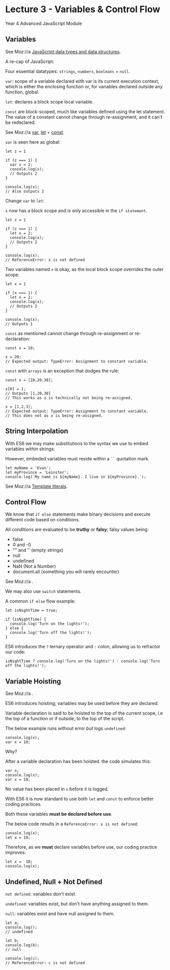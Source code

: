 # Lecture 3 - Variables & Control Flow
Year 4 Advanced JavaScript Module

## Variables

See Moz://a [JavaScript data types and data structures](https://developer.mozilla.org/en-US/docs/Web/JavaScript/Data_structures).

A re-cap of JavaScript:

Four essential datatypes: `strings`, `numbers`, `booleans` + `null`.

`var`: scope of a variable declared with var is its current execution context, which is either the enclosing function or, for variables declared outside any function, global.

`let`: declares a block scope local variable.

`const` are block-scoped, much like variables defined using the let statement. The value of a constant cannot change through re-assignment, and it can't be redeclared.

See Moz://a [var](https://developer.mozilla.org/en-US/docs/Web/JavaScript/Reference/Statements/var), [let](https://developer.mozilla.org/en-US/docs/Web/JavaScript/Reference/Statements/let) + [const](https://developer.mozilla.org/en-US/docs/Web/JavaScript/Reference/Statements/const).

`var` is seen here as global:

```
let z = 1

if (z === 1) {
  var x = 2;
  console.log(x);
  // Outputs 2
}

console.log(x);
// Also outputs 2
```

Change `var` to `let`:

`x` now has a block scope and is only accessible in the `if statement`.

```
let z = 1

if (z === 1) {
  let x = 2;
  console.log(x);
  // Outputs 2
}

console.log(x);
// ReferenceError: x is not defined
```

Two variables named `x` is okay, as the local block scope overrides the outer scope.

```
let x = 1

if (x === 1) {
  let x = 2;
  console.log(x);
  // Outputs 2
}

console.log(x);
// Outputs 1
```

`const` as mentioned cannot change through re-assignment or re-declaration:

```
const x = 10;

x = 20;
// Expected output: TypeError: Assignment to constant variable.
```

`const` with `arrays` is an exception that dodges the rule:

```
const x = [10,20,30];

x[0] = 1;
// Outputs [1,20,30]
// This works as x is technically not being re-assigned.

x = [1,2,3];
// Expected output: TypeError: Assignment to constant variable.
// This does not as x is being re-assigned.
```

## String Interpolation

With ES6 we may make substitutions to the syntax we use to embed variables within strings:

However, embeded variables must reside within a ` `` ` quotation mark.

```
let myName = 'Evan';
let myProvince = 'Leinster';
console.log(`My name is ${myName}. I live in ${myProvince}.`);
```

See Moz://a [Template literals](https://developer.mozilla.org/en-US/docs/Web/JavaScript/Reference/Template_literals).

## Control Flow

We know that `if else` statements make binary decisions and execute different code based on conditions.

All conditions are evaluated to be __truthy__ or __falsy__; falsy values being:

- false
- 0 and -0
- "" and '' (empty strings)
- null
- undefined
- NaN (Not a Number)
- document.all (something you will rarely encounter)

See Moz://a [](https://developer.mozilla.org/en-US/docs/Glossary/Falsy).

We may also use `switch` statements.

A common `if else` flow example:

```
let isNightTime = true;

if (isNightTime) {
  console.log('Turn on the lights!');
} else {
  console.log('Turn off the lights!');
}
```

ES6 introduces the `?` ternary operator and `:` colon, allowing us to refractor our code:

```
isNightTime ? console.log('Turn on the lights!') : console.log('Turn off the lights!');
```

## Variable Hoisting

See Moz://a [](https://developer.mozilla.org/en-US/docs/Glossary/Hoisting).

ES6 introduces hoisting; variables may be used before they are declared.

Variable declaration is said to be hoisted to the top of the current scope, i.e the top of a function or if outside, to the top of the script.

The below example runs without error _but_ logs `undefined`:

```
console.log(x);
var x = 10;
```

Why?

After a variable declaration has been hoisted. the code simulates this:

```
var x;
console.log(x);
var x = 10;
```

No value has been placed in `x` before it is logged.

With ES6 it is now standard to use both `let` and `const` to enforce better coding practices.

Both these variables __must be declared before use__.

The below code results in a `ReferenceError: x is not defined`:

```
console.log(x);
let x = 10;
```

Therefore, as we __must__ declare variables before use, our coding practice improves:

```
let x =  10;
console.log(x);
```

## Undefined, Null + Not Defined

`not defined`: variables don't exist.

`undefined`: variables exist, but don't have anything assigned to them.

`null`: variables exist and have null assigned to them.

```
let a;
console.log();
// undefined

let b;
console.log(b);
// null

console.log(c);
// ReferenceError: c is not defined
```
